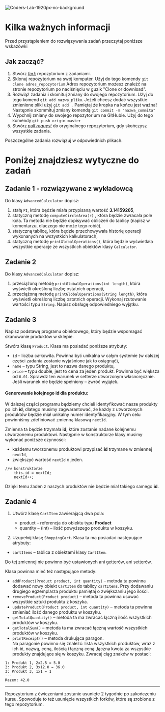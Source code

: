![Coders-Lab-1920px-no-background](https://user-images.githubusercontent.com/152855/73064373-5ed69780-3ea1-11ea-8a71-3d370a5e7dd8.png)

# Kilka ważnych informacji

Przed przystąpieniem do rozwiązywania zadań przeczytaj poniższe wskazówki

## Jak zacząć?

1. Stwórz [*fork*](https://guides.github.com/activities/forking/) repozytorium z zadaniami.
2. Sklonuj repozytorium na swój komputer. Użyj do tego komendy `git clone adres_repozytorium`
Adres repozytorium możesz znaleźć na stronie repozytorium po naciśnięciu w guzik "Clone or download".
3. Rozwiąż zadania i skomituj zmiany do swojego repozytorium. Użyj do tego komend `git add nazwa_pliku`.
Jeżeli chcesz dodać wszystkie zmienione pliki użyj `git add .` 
Pamiętaj że kropka na końcu jest ważna!
Następnie skommituj zmiany komendą `git commit -m "nazwa_commita"`
4. Wypchnij zmiany do swojego repozytorium na GitHubie.  Użyj do tego komendy `git push origin master`
5. Stwórz [*pull request*](https://help.github.com/articles/creating-a-pull-request) do oryginalnego repozytorium, gdy skończysz wszystkie zadania.

Poszczególne zadania rozwiązuj w odpowiednich plikach.

# Poniżej znajdziesz wytyczne do zadań

## Zadanie 1 - rozwiązywane z wykładowcą

Do klasy ```AdvancedCalculator``` dopisz:

 1. stałą ```PI```, która będzie miała przypisaną wartość **3.14159265**,
 2. statyczną metodę ```computeCircleArea(r)``` , która będzie zwracała pole koła. Ta metoda nie będzie dopisywać obliczeń do tablicy (napisz w komentarzu, dlaczego nie może tego robić),
 3. statyczną tablicę, która będzie przechowywała historię operacji wykonanych na wszystkich kalkulatorach,
 4. statyczną metodę `printGlobalOperations()`, która będzie wyświetlała wszystkie operacje ze wszystkich obiektów klasy `Calculator`.

## Zadanie 2

Do klasy ```AdvancedCalculator``` dopisz:

1. przeciążoną metodę `printGlobalOperations(int length)`, która wyświetli określoną liczbę ostatnich operacji,
2. przeciążoną metodę `printGlobalOperations(String length)`, która wyświetli określoną liczbę ostatnich operacji.
Wykonaj rzutowanie wartości typu `String`. Napisz obsługę odpowiedniego wyjątku.

## Zadanie 3

Napisz podstawę programu obiektowego, który będzie wspomagać skanowanie produktów w sklepie.

Stwórz klasę `Product`. Klasa ma posiadać poniższe atrybuty:
  * `id` – liczba całkowita. Powinna być unikalna w całym systemie (w dalszej części zadania zostanie wyjaśnione jak to osiągnąć),
  * `name` –  typu String, jest to nazwa danego produktu,
  * `price` – typu double, jest to cena za jeden produkt. Powinna być większa od `0.01`. Sprawdź ten warunek w setterze utworzonym własnoręcznie. Jeśli warunek nie będzie spełniony – zwróć wyjątek.


#### Generowanie kolejnego id dla produktu:  

W dalszej części programu będziemy chcieli identyfikować nasze produkty po ich **id**, dlatego musimy zagwarantować, że każdy z utworzonych produktów będzie miał unikalny numer identyfikacyjny.
W tym celu powinniśmy zdefiniować zmienną klasową ```nextId```.

Zmienna ta będzie trzymała **id**, które zostanie nadane kolejnemu utworzonemu produktowi. Następnie w konstruktorze klasy musimy wykonać poniższe czynności:
  * każdemu tworzonemu produktowi przypisać **id** trzymane w zmiennej `nextId`,
  * zwiększyć wartość `nextId` o jeden.

```
//w konstruktorze
    this.id = nextId;
    nextId++;

```

Dzięki temu żaden z naszych produktów nie będzie miał takiego samego **id**.

## Zadanie 4

1. Utwórz klasę `CartItem` zawierającą dwa pola:
    * product – referencja do obiektu typu **Product**
    * quantity – (int) – ilość powyższego produktu w koszyku.

2. Uzupełnij klasę `ShoppingCart`. Klasa ta ma posiadać następujące atrybuty:
  * `cartItems` – tablica z obiektami klasy `CartItem`.

 Do tej zmiennej nie powinno być ustawionych ani getterów, ani setterów.

 Klasa powinna mieć też następujące metody:
 
  * `addProduct(Product product, int quantity)` – metoda ta powinna dodawać nowy obiekt `CartItem` do tablicy `cartItems`. Przy dodawaniu drugiego egzemplarza produktu pamiętaj o zwiększaniu jego ilości.
  * `removeProduct(Product product)` – metoda ta powinna usuwać wszystkie sztuki produktu z koszyka.
  * `updateProduct(Product product, int quantity)` – metoda ta powinna zmieniać ilość danego produktu w koszyku. 
  * `getTotalQuantity()` – metoda ta ma zwracać łączną ilość wszystkich produktów w koszyku. 
  * `getTotalSum()` – metoda ta ma zwracać łączną wartość wszystkich produktów w koszyku. 
  * `printReceipt()` – metoda drukująca paragon.  
  Na paragonie powinno się znaleźć: lista wszystkich produktów, wraz z ich id, nazwą, ceną, ilością i łączną ceną 
  ,łączna kwota za wszystkie produkty znajdujące się w koszyku. Zwracaj ciąg znaków w postaci:

```
1: Produkt 1, 2x2.5 = 5.0
2: Produkt 2, 3x12.0 = 36.0
3: Produkt 3, 1x1 = 1
---
Razem: 42.0
```


---

Repozytorium z ćwiczeniami zostanie usunięte 2 tygodnie po zakończeniu kursu. Spowoduje to też usunięcie wszystkich forków, które są zrobione z tego repozytorium.

